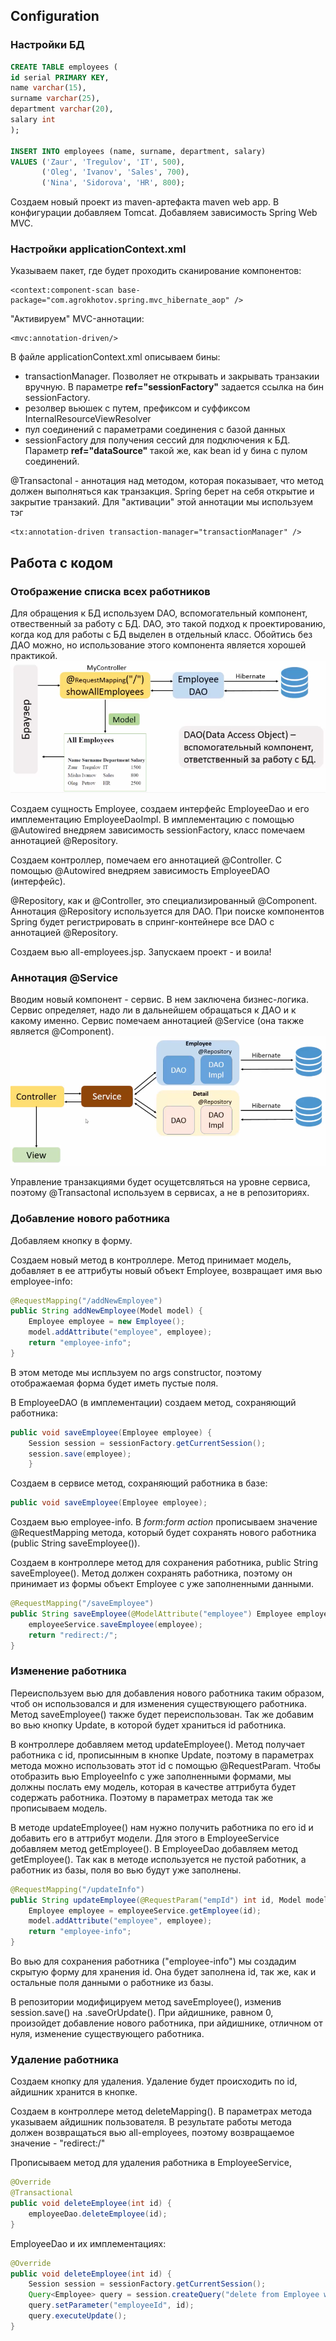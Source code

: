 ## Configuration
### Настройки БД
```sql
CREATE TABLE employees (
id serial PRIMARY KEY,
name varchar(15),
surname varchar(25),
department varchar(20),
salary int
);

INSERT INTO employees (name, surname, department, salary)
VALUES ('Zaur', 'Tregulov', 'IT', 500),
       ('Oleg', 'Ivanov', 'Sales', 700),
       ('Nina', 'Sidorova', 'HR', 800);
```
Создаем новый проект из maven-артефакта maven web app. В конфигурации добавляем Tomcat.
Добавляем зависимость Spring Web MVC.

### Настройки applicationContext.xml
Указываем пакет, где будет проходить сканирование компонентов:
```
<context:component-scan base-package="com.agrokhotov.spring.mvc_hibernate_aop" />
```
"Активируем" MVC-аннотации:
```
<mvc:annotation-driven/>
```

В файле applicationContext.xml описываем бины:
- transactionManager. Позволяет не открывать и закрывать транзакии вручную. В параметре **ref="sessionFactory"** задается ссылка на бин sessionFactory.
- резолвер вьюшек с путем, префиксом и суффиксом InternalResourceViewResolver
- пул соединений с параметрами соединения с базой данных
- sessionFactory для получения сессий для подключения к БД. Параметр **ref="dataSource"** такой же, как bean id у бина с пулом соединений.

@Transactonal - аннотация над методом, которая показывает, что метод должен выполняться как транзакция. Spring берет на себя открытие и закрытие транзакий. Для "активации" этой аннотации мы используем тэг
```
<tx:annotation-driven transaction-manager="transactionManager" />
```
## Работа с кодом
### Отображение списка всех работников
Для обращения к БД используем DAO, вспомогательный компонент, отвественный за работу с БД. DAO, это такой подход к проектированию, когда код для работы с БД выделен в отдельный класс. Обойтись без ДАО можно, но использование этого компонента является хорошей практикой.
![img.png](pics/img.png)

Создаем сущность Employee, создаем интерфейс EmployeeDao и его имплементацию EmployeeDaoImpl. В имплементацию с помощью @Autowired внедряем зависимость sessionFactory, класс помечаем аннотацией @Repository. 

Создаем контроллер, помечаем его аннотацией @Controller. С помощью @Autowired внедряем зависимость EmployeeDAO (интерфейс).

@Repository, как и @Controller, это специализированный @Component. Аннотация @Repository используется для DAO. При поиске компонентов Spring будет регистрировать в спринг-контейнере все DAO с аннотацией @Repository. 

Создаем вью all-employees.jsp.
Запускаем проект - и воила!

### Аннотация @Service
Вводим новый компонент - сервис. В нем заключена бизнес-логика. Сервис определяет, надо ли в дальнейшем обращаться к ДАО и к какому именно. Сервис помечаем аннотацией @Service (она также является @Component).
![img.png](pics/img2.png)

Управление транзакциями будет осущетсвляться на уровне сервиса, поэтому @Transactonal используем в сервисах, а не в репозиториях.

### Добавление нового работника
Добавляем кнопку в форму.

Создаем новый метод в контроллере. Метод принимает модель, добавляет в ее аттрибуты новый объект Employee, возвращает имя вью employee-info:
```java
@RequestMapping("/addNewEmployee")
public String addNewEmployee(Model model) {
    Employee employee = new Employee();
    model.addAttribute("employee", employee);
    return "employee-info";
}
```
В этом методе мы испльзуем no args constructor, поэтому отображаемая форма будет иметь пустые поля.

В EmployeeDAO (в имплементации) создаем метод, сохраняющий работника:
```java
public void saveEmployee(Employee employee) {
    Session session = sessionFactory.getCurrentSession();
    session.save(employee);
    }
```

Создаем в сервисе метод, сохраняющий работника в базе:
```java
public void saveEmployee(Employee employee);
```

Создаем вью employee-info. В _form:form action_ прописываем значение @RequestMapping метода, который будет сохранять нового работника (public String saveEmployee()).

Создаем в контроллере метод для сохранения работника, public String saveEmployee(). Метод должен сохранять работника, поэтому он принимает из формы объект Employee с уже заполненными данными.
```java
@RequestMapping("/saveEmployee")
public String saveEmployee(@ModelAttribute("employee") Employee employee) {
    employeeService.saveEmployee(employee);
    return "redirect:/";
}
```

### Изменение работника
Переиспользуем вью для добавления нового работника таким образом, чтоб он использовался и для изменения существующего работника. Метод saveEmployee() также будет переиспользован. Так же добавим во вью кнопку Update, в которой будет храниться id работника.

В контроллере добавляем метод updateEmployee(). Метод получает работника с id, прописынным в кнопке Update, поэтому в параметрах метода можно использовать этот id с помощью @RequestParam. Чтобы отобразить вью EmployeeInfo с уже заполненными формами, мы должны послать ему модель, которая в качестве аттрибута будет содержать работника. Поэтому в параметрах метода так же прописываем модель.

В методе updateEmployee() нам нужно получить работника по его id и добавить его в аттрибут модели. Для этого в EmployeeService добавляем метод getEmployee(). В EmployeeDao добавляем метод getEmployee(). Так как в методе используется не пустой работник, а работник из базы, поля во вью будут уже заполнены.
```java
@RequestMapping("/updateInfo")
public String updateEmployee(@RequestParam("empId") int id, Model model) {
    Employee employee = employeeService.getEmployee(id);
    model.addAttribute("employee", employee);
    return "employee-info";
}
```

Во вью для сохранения работника ("employee-info") мы создадим скрытую форму для хранения id. Она будет заполнена id, так же, как и остальные поля данными о работнике из базы.

В репозитории модифицируем метод saveEmployee(), изменив session.save() на .saveOrUpdate(). При айдишнике, равном 0, произойдет добавление нового работника, при айдишнике, отличном от нуля, изменение существующего работника.

### Удаление работника
Создаем кнопку для удаления. Удаление будет происходить по id, айдишник хранится в кнопке.

Создаем в контроллере метод deleteMapping(). В параметрах метода указываем айдишник пользователя. В результате работы метода должен возвращаться вью all-employees, поэтому возвращаемое значение - "redirect:/"

Прописываем метод для удаления работника в EmployeeService, 
```java
@Override
@Transactional
public void deleteEmployee(int id) {
    employeeDao.deleteEmployee(id);
}
```
EmployeeDao и их имплементациях:
```java
@Override
public void deleteEmployee(int id) {
    Session session = sessionFactory.getCurrentSession();
    Query<Employee> query = session.createQuery("delete from Employee where id = :employeeId");
    query.setParameter("employeeId", id);
    query.executeUpdate();
}
```